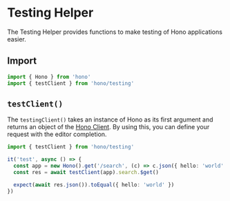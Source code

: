 # Testing Helper

The Testing Helper provides functions to make testing of Hono applications easier.

## Import

```ts
import { Hono } from 'hono'
import { testClient } from 'hono/testing'
```

## `testClient()`

The `testingClient()` takes an instance of Hono as its first argument and returns an object of the [Hono Client](/guides/rpc#client). By using this, you can define your request with the editor completion.

```ts
import { testClient } from 'hono/testing'

it('test', async () => {
  const app = new Hono().get('/search', (c) => c.json({ hello: 'world' }))
  const res = await testClient(app).search.$get()

  expect(await res.json()).toEqual({ hello: 'world' })
})
```
